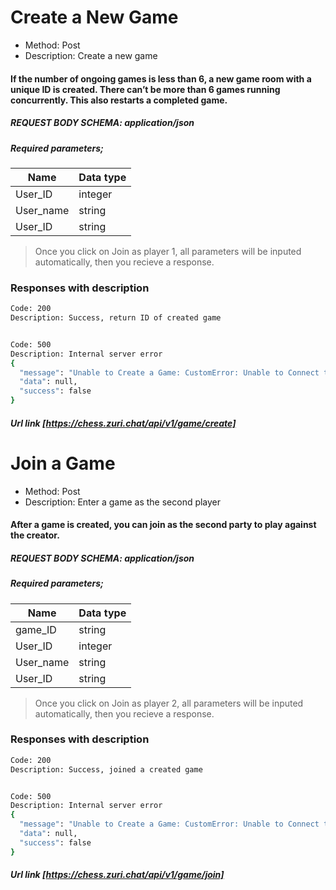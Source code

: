 # Create a New Game

- Method: Post
- Description: Create a new game

#### If the number of ongoing games is less than 6, a new game room with a unique ID is created. There can’t be more than 6 games running concurrently. This also restarts a completed game.
##### REQUEST BODY SCHEMA: application/json


##### Required parameters;
| Name | Data type |
| ------ | ------ |
| User_ID | integer |
| User_name | string |
| User_ID | string |


> Once you click on Join as player 1, all parameters will be inputed automatically, then you recieve a response.

### Responses with description
``` sh
Code: 200
Description: Success, return ID of created game


Code: 500
Description: Internal server error
{
  "message": "Unable to Create a Game: CustomError: Unable to Connect to Zuri Core DB [UPDATE]: Error: Request failed with status code 500",
  "data": null,
  "success": false
}
```
##### Url link [https://chess.zuri.chat/api/v1/game/create]




# Join a Game

- Method: Post
- Description: Enter a game as the second player

#### After a game is created, you can join as the second party to play against the creator. 
##### REQUEST BODY SCHEMA: application/json


##### Required parameters;
| Name | Data type |
| ------ | ------ |
| game_ID | string |
| User_ID | integer |
| User_name | string |
| User_ID | string |


> Once you click on Join as player 2, all parameters will be inputed automatically, then you recieve a response.

### Responses with description
``` sh
Code: 200
Description: Success, joined a created game


Code: 500
Description: Internal server error
{
  "message": "Unable to Create a Game: CustomError: Unable to Connect to Zuri Core DB [UPDATE]: Error: Request failed with status code 500",
  "data": null,
  "success": false
}
```
##### Url link [https://chess.zuri.chat/api/v1/game/join]


